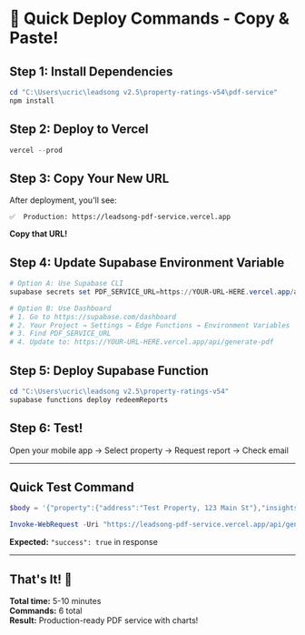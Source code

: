# 🚀 Quick Deploy Commands - Copy & Paste!

## Step 1: Install Dependencies
```powershell
cd "C:\Users\ucric\leadsong v2.5\property-ratings-v54\pdf-service"
npm install
```

## Step 2: Deploy to Vercel
```powershell
vercel --prod
```

## Step 3: Copy Your New URL
After deployment, you'll see:
```
✅  Production: https://leadsong-pdf-service.vercel.app
```

**Copy that URL!**

## Step 4: Update Supabase Environment Variable
```powershell
# Option A: Use Supabase CLI
supabase secrets set PDF_SERVICE_URL=https://YOUR-URL-HERE.vercel.app/api/generate-pdf

# Option B: Use Dashboard
# 1. Go to https://supabase.com/dashboard
# 2. Your Project → Settings → Edge Functions → Environment Variables
# 3. Find PDF_SERVICE_URL
# 4. Update to: https://YOUR-URL-HERE.vercel.app/api/generate-pdf
```

## Step 5: Deploy Supabase Function
```powershell
cd "C:\Users\ucric\leadsong v2.5\property-ratings-v54"
supabase functions deploy redeemReports
```

## Step 6: Test!
Open your mobile app → Select property → Request report → Check email

---

## Quick Test Command
```powershell
$body = '{"property":{"address":"Test Property, 123 Main St"},"insights":["Test"],"overallSummary":[{"attribute":"Quietness","avg":4.2,"count":10}],"monthlySummary":[],"dailyTrends":{"quietness":[{"date":"2025-01-01","avg":4}],"cleanliness":[{"date":"2025-01-01","avg":4}],"safety":[{"date":"2025-01-01","avg":4}]},"hourlyTrends":{"quietness":[{"hour":9,"avg":4}],"cleanliness":[{"hour":9,"avg":4}],"safety":[{"hour":9,"avg":4}]},"dailyLogs":[]}'

Invoke-WebRequest -Uri "https://leadsong-pdf-service.vercel.app/api/generate-pdf" -Method POST -Body $body -ContentType "application/json"
```

**Expected:** `"success": true` in response

---

## That's It! 🎉

**Total time:** 5-10 minutes  
**Commands:** 6 total  
**Result:** Production-ready PDF service with charts!


